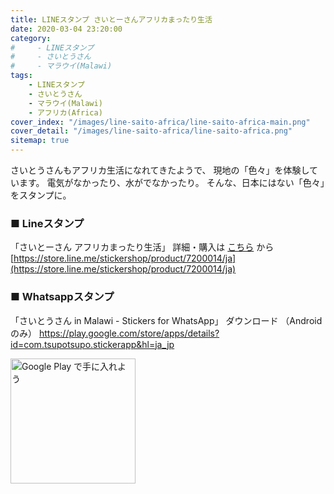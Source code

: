 ```yaml
---
title: LINEスタンプ さいとーさんアフリカまったり生活
date: 2020-03-04 23:20:00
category:
#     - LINEスタンプ
#     - さいとうさん
#     - マラウイ(Malawi)
tags:
    - LINEスタンプ
    - さいとうさん
    - マラウイ(Malawi)
    - アフリカ(Africa)
cover_index: "/images/line-saito-africa/line-saito-africa-main.png"
cover_detail: "/images/line-saito-africa/line-saito-africa.png"
sitemap: true
---
```


さいとうさんもアフリカ生活になれてきたようで、
現地の「色々」を体験しています。
電気がなかったり、水がでなかったり。
そんな、日本にはない「色々」をスタンプに。

### ■ Lineスタンプ

「さいとーさん アフリカまったり生活」
詳細・購入は [こちら](https://store.line.me/stickershop/product/7200014/ja) から
[https://store.line.me/stickershop/product/7200014/ja](https://store.line.me/stickershop/product/7200014/ja)


### ■ Whatsappスタンプ

「さいとうさん in Malawi - Stickers for WhatsApp」
ダウンロード （Androidのみ）
https://play.google.com/store/apps/details?id=com.tsupotsupo.stickerapp&hl=ja_jp

<a href='https://play.google.com/store/apps/details?id=com.tsupotsupo.stickerapp&hl=ja_jp&pcampaignid=pcampaignidMKT-Other-global-all-co-prtnr-py-PartBadge-Mar2515-1'><img alt='Google Play で手に入れよう' src='https://play.google.com/intl/ja/badges/static/images/badges/ja_badge_web_generic.png' style="width:200px" /></a>